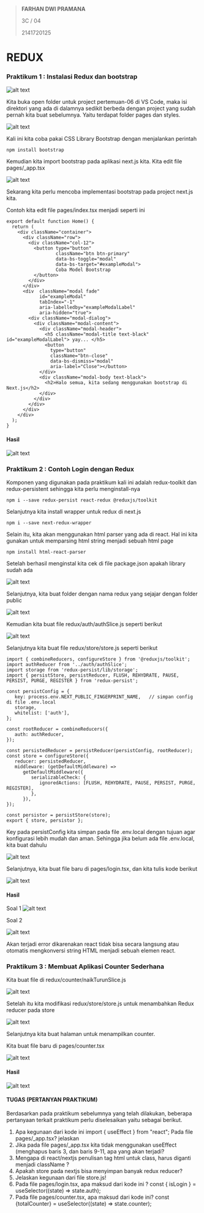 > **FARHAN DWI PRAMANA**
>
> 3C / 04
>
> 2141720125

# REDUX

### Praktikum 1 : Instalasi Redux dan bootstrap

![alt text](documents/soal1-a.png)

Kita buka open folder untuk project pertemuan-06 di VS Code, maka isi direktori yang ada di dalamnya sedikit berbeda dengan project yang sudah pernah kita buat sebelumnya. Yaitu terdapat folder pages dan styles.

![alt text](documents/soal1-b.png)

Kali ini kita coba pakai CSS Library Bootstrap dengan menjalankan perintah

```
npm install bootstrap
```

Kemudian kita import bootstrap pada aplikasi next.js kita. Kita edit file pages/\_app.tsx

![alt text](documents/soal1-c.png)

Sekarang kita perlu mencoba implementasi bootstrap pada project next.js kita.

Contoh kita edit file pages/index.tsx menjadi seperti ini

```
export default function Home() {
  return (
    <div className="container">
      <div className="row">
        <div className="col-12">
          <button type="button"
                  className="btn btn-primary"
                  data-bs-toggle="modal"
                  data-bs-target="#exampleModal">
                  Coba Model Bootstrap
          </button>
        </div>
      </div>
      <div  className="modal fade"
            id="exampleModal"
            tabIndex="-1"
            aria-labelledby="exampleModalLabel"
            aria-hidden="true">
        <div className="modal-dialog">
          <div className="modal-content">
            <div className="modal-header">
              <h5 className="modal-title text-black" id="exampleModalLabel"> yay... </h5>
              <button
                type="button"
                className="btn-close"
                data-bs-dismiss="modal"
                aria-label="Close"></button>
            </div>
            <div className="modal-body text-black">
              <h2>Halo semua, kita sedang menggunakan bootstrap di Next.js</h2>
            </div>
          </div>
        </div>
      </div>
    </div>
  );
}
```

#### Hasil

![alt text](documents/hasilPrak1.png)

### Praktikum 2 : Contoh Login dengan Redux

Komponen yang digunakan pada praktikum kali ini adalah redux-toolkit dan redux-persistent sehingga kita perlu menginstall-nya

```
npm i --save redux-persist react-redux @reduxjs/toolkit
```

Selanjutnya kita install wrapper untuk redux di next.js

```
npm i --save next-redux-wrapper
```

Selain itu, kita akan menggunakan html parser yang ada di react. Hal ini kita gunakan untuk memparsing html string menjadi sebuah html page

```
npm install html-react-parser
```

Setelah berhasil menginstal kita cek di file package.json apakah library sudah ada

![alt text](documents/soal2-a.png)

Selanjutnya, kita buat folder dengan nama redux yang sejajar dengan folder public

![alt text](documents/soal2-b.png)

Kemudian kita buat file redux/auth/authSlice.js seperti berikut

![alt text](documents/soal2-c.png)

Selanjutnya kita buat file redux/store/store.js seperti berikut

```
import { combineReducers, configureStore } from '@reduxjs/toolkit';
import authReducer from '../auth/authSlice';
import storage from 'redux-persist/lib/storage';
import { persistStore, persistReducer, FLUSH, REHYDRATE, PAUSE, PERSIST, PURGE, REGISTER } from 'redux-persist';

const persistConfig = {
   key: process.env.NEXT_PUBLIC_FINGERPRINT_NAME,   // simpan config di file .env.local
   storage,
   whitelist: ['auth'],
};

const rootReducer = combineReducers({
   auth: authReducer,
});

const persistedReducer = persistReducer(persistConfig, rootReducer);
const store = configureStore({
   reducer: persistedReducer,
   middleware: (getDefaultMiddleware) =>
      getDefaultMiddleware({
         serializableCheck: {
            ignoredActions: [FLUSH, REHYDRATE, PAUSE, PERSIST, PURGE, REGISTER],
         },
      }),
});

const persistor = persistStore(store);
export { store, persistor };
```

Key pada persistConfig kita simpan pada file .env.local dengan tujuan agar konfigurasi lebih mudah dan aman. Sehingga jika belum ada file .env.local, kita buat dahulu

![alt text](documents/soal2-d.png)

Selanjutnya, kita buat file baru di pages/login.tsx, dan kita tulis kode berikut

![alt text](documents/soal2-e.png)

#### Hasil

Soal 1
![alt text](documents/hasilPrak2.png)

Soal 2

![alt text](documents/hasilPrak2-b.png)

Akan terjadi error dikarenakan react tidak bisa secara langsung atau otomatis mengkonversi string HTML menjadi sebuah elemen react.

### Praktikum 3 : Membuat Aplikasi Counter Sederhana

Kita buat file di redux/counter/naikTurunSlice.js

![alt text](documents/soal3-a.png)

Setelah itu kita modifikasi redux/store/store.js untuk menambahkan Redux reducer pada store

![alt text](documents/soal3-b.png)

Selanjutnya kita buat halaman untuk menampilkan counter.

Kita buat file baru di pages/counter.tsx

![alt text](documents/soal3-c.png)

#### Hasil

![alt text](documents/hasilPrak3.png)

#### TUGAS (PERTANYAN PRAKTIKUM)

Berdasarkan pada praktikum sebelumnya yang telah dilakukan, beberapa pertanyaan terkait praktikum perlu diselesaikan yaitu sebagai berikut.

1. Apa kegunaan dari kode ini import { useEffect } from "react"; Pada file pages/\_app.tsx? jelaskan
2. Jika pada file pages/\_app.tsx kita tidak menggunakan useEffect (menghapus baris 3, dan baris 9-11, apa yang akan terjadi?
3. Mengapa di react/nextjs penulisan tag html untuk class, harus diganti menjadi className ?
4. Apakah store pada nextjs bisa menyimpan banyak redux reducer?
5. Jelaskan kegunaan dari file store.js!
6. Pada file pages/login.tsx, apa maksud dari kode ini ?
   const { isLogin } = useSelector((state) => state.auth);
7. Pada file pages/counter.tsx, apa maksud dari kode ini?
   const {totalCounter} = useSelector((state) => state.counter);
